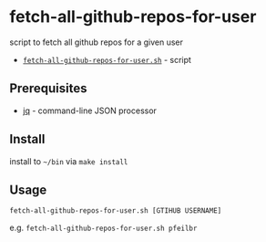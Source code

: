 # fetch-all-github-repos-for-user

script to fetch all github repos for a given user

* [`fetch-all-github-repos-for-user.sh`](fetch-all-github-repos-for-user.sh) - script

## Prerequisites

* [jq](https://stedolan.github.io/jq/) - command-line JSON processor

## Install

install to `~/bin` via `make install`

## Usage

`fetch-all-github-repos-for-user.sh [GTIHUB USERNAME]`

e.g. `fetch-all-github-repos-for-user.sh pfeilbr`
